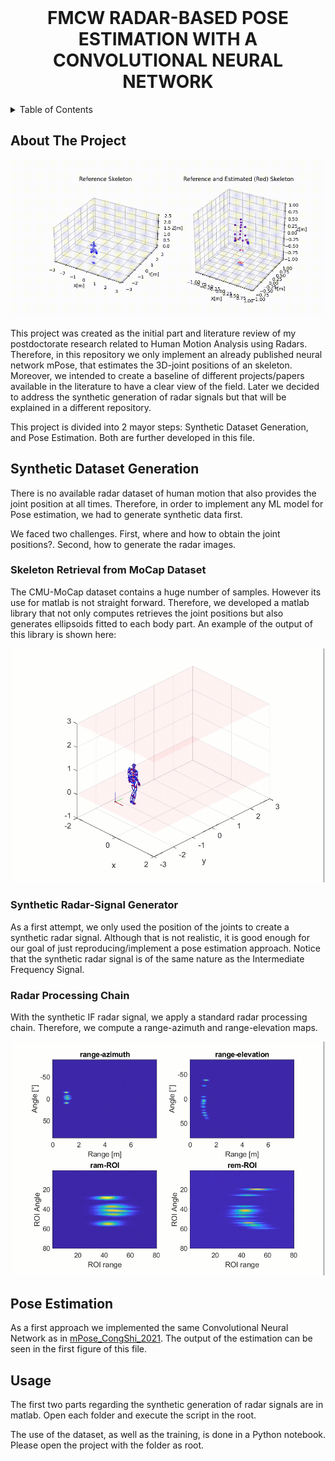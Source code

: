 <br />
<div align="center">
<h1 align="center">FMCW RADAR-BASED POSE ESTIMATION WITH A CONVOLUTIONAL NEURAL NETWORK</h1>
</div>

<!-- TABLE OF CONTENTS -->
<details>
  <summary>Table of Contents</summary>
  <ol>
    <li><a href="#about-the-project">About The Project</a></li>
    <li>
      <a href="#synthetic-dataset-generation">Synthetic Dataset Generation</a>
      <ul>
        <li><a href="#skeleton-retrieval-from-mocap-dataset">Skeleton Retrieval from MoCap Dataset</a></li>
        <li><a href="#synthetic-radar-signal-generator">Synthetic Radar-Signal Generator</a></li>
        <li><a href="#radar-processing">Radar Processing Chain</a></li>
      </ul>
    </li>
    <li><a href="#pose-estimation">Pose Estimation</a></li>
    <li><a href="#usage">Usage</a></li>
    <li><a href="#acknowledgments">Acknowledgments</a></li>
  </ol>
</details>

<!-- ABOUT THE PROJECT -->
## About The Project
![Reference and estimated Skeleton](./imgs/Demo.gif)

This project was created as the initial part and literature review of my postdoctorate research related to Human Motion Analysis using Radars.
Therefore, in this repository we only implement an already published neural network mPose, that estimates the 3D-joint positions of an skeleton.
Moreover, we intended to create a baseline of different projects/papers available in the literature to have a clear view of the field.
Later we decided to address the synthetic generation of radar signals but that will be explained in a different repository.

This project is divided into 2 mayor steps: Synthetic Dataset Generation, and Pose Estimation. Both are further developed in this file.


## Synthetic Dataset Generation

There is no available radar dataset of human motion that also provides the joint position at all times.
Therefore, in order to implement any ML model for Pose estimation, we had to generate synthetic data first.

We faced two challenges. First, where and how to obtain the joint positions?. Second, how to generate the radar images.


### Skeleton Retrieval from MoCap Dataset

The CMU-MoCap dataset contains a huge number of samples. However its use for matlab is not straight forward. 
Therefore, we developed a matlab library that not only computes retrieves the joint positions but also generates ellipsoids fitted to each body part.
An example of the output of this library is shown here:

<div align="center">
<img src="./imgs/mocap_show.gif" width="500">
</div>

### Synthetic Radar-Signal Generator
As a first attempt, we only used the position of the joints to create a synthetic radar signal.
Although that is not realistic, it is good enough for our goal of just reproducing/implement a pose estimation approach.
Notice that the synthetic radar signal is of the same nature as the Intermediate Frequency Signal.

### Radar Processing Chain
With the synthetic IF radar signal, we apply a standard radar processing chain.
Therefore, we compute a range-azimuth and range-elevation maps.
<div align="center">
<img src="./imgs/radar_img_show.gif" width="500">
</div>


## Pose Estimation
As a first approach we implemented the same Convolutional Neural Network as in [mPose_CongShi_2021](https://www.winlab.rutgers.edu/~yychen/daisylab/papers/mPose.pdf).
The output of the estimation can be seen in the first figure of this file.

<!-- USAGE EXAMPLES -->
## Usage
The first two parts regarding the synthetic generation of radar signals are in matlab. Open each folder and execute the script in the root.

The use of the dataset, as well as the training, is done in a Python notebook.
Please open the project with the folder as root.